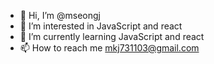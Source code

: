 - 👋 Hi, I’m @mseongj
- 👀 I’m interested in JavaScript and react
- 🌱 I’m currently learning JavaScript and react
- 📫 How to reach me mkj731103@gmail.com

<!---
mseongj/mseongj is a ✨ special ✨ repository because its `README.md` (this file) appears on your GitHub profile.
You can click the Preview link to take a look at your changes.
--->
